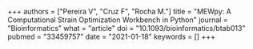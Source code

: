 +++
authors = ["Pereira V", "Cruz F", "Rocha M."]
title = "MEWpy: A Computational Strain Optimization Workbench in Python"
journal = "Bioinformatics"
what = "article"
doi = "10.1093/bioinformatics/btab013"
pubmed = "33459757"
date = "2021-01-18"
keywords = []
+++

